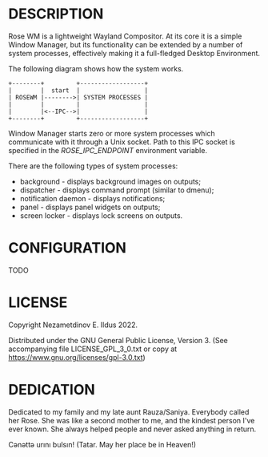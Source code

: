 # DESCRIPTION
Rose WM is a lightweight Wayland Compositor. At its core it is a simple Window
Manager, but its functionality can be extended by a number of system processes,
effectively making it a full-fledged Desktop Environment.

The following diagram shows how the system works.

```
+--------+         +------------------+
|        |  start  |                  |
| ROSEWM |-------->| SYSTEM PROCESSES |
|        |         |                  |
|        |<--IPC-->|                  |
+--------+         +------------------+
```

Window Manager starts zero or more system processes which communicate with it
through a Unix socket. Path to this IPC socket is specified in the
_ROSE_IPC_ENDPOINT_ environment variable.

There are the following types of system processes:
* background - displays background images on outputs;
* dispatcher - displays command prompt (similar to dmenu);
* notification daemon - displays notifications;
* panel - displays panel widgets on outputs;
* screen locker - displays lock screens on outputs.

# CONFIGURATION
TODO

# LICENSE
Copyright Nezametdinov E. Ildus 2022.

Distributed under the GNU General Public License, Version 3.
(See accompanying file LICENSE_GPL_3_0.txt or copy at
https://www.gnu.org/licenses/gpl-3.0.txt)

# DEDICATION
Dedicated to my family and my late aunt Rauza/Saniya. Everybody called her Rose.
She was like a second mother to me, and the kindest person I've ever known. She
always helped people and never asked anything in return.

Cənəttə urını bulsın!
(Tatar. May her place be in Heaven!)
